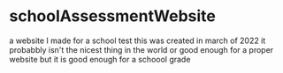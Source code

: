 # schoolAssessmentWebsite
a website I made for a school test
this was created in march of 2022
it probabbly isn't the nicest thing in the world or good enough for a proper website but it is good enough for a schoool grade
